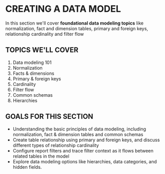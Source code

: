 # CREATING A DATA MODEL

In this section we'll cover **foundational data modeling topics** like normalization, fact and dimension tables, primary and foreign keys, relationship cardinality and filter flow

## TOPICS WE'LL COVER
1. Data modeling 101
2. Normalization
3. Facts & dimensions
4. Primary & foreign keys
5. Cardinality
6. Filter flow
7. Common schemas
8. Hierarchies

## GOALS FOR THIS SECTION
- Understanding the basic principles of data modeling, including normalization, fact & dimension tables and common schemas
- Create table relationship using primary and foreign keys, and discuss different types of relationship cardinality
- Configure report filters and trace filter context as it flows between related tables in the model
- Explore data modeling options like hierarchies, data categories, and hidden fields.


